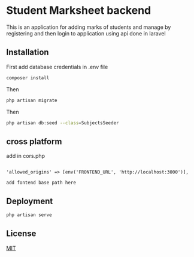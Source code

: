 # Student Marksheet backend

This is an application for adding marks of students and manage by registering and then login to application using api done in laravel

## Installation

First add database credentials in .env file

```bash
composer install
```

Then

```bash
php artisan migrate
```

Then

```bash
php artisan db:seed --class=SubjectsSeeder
```

## cross platform

add in cors.php

```

'allowed_origins' => [env('FRONTEND_URL', 'http://localhost:3000')],

add fontend base path here
```

## Deployment

```bash
php artisan serve
```

## License

[MIT](https://choosealicense.com/licenses/mit/)
